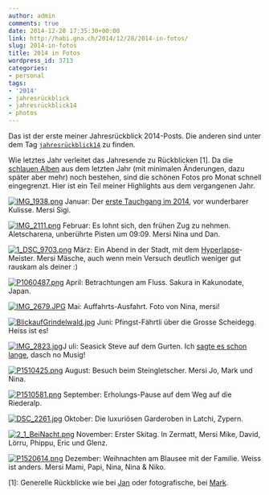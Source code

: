```yaml
---
author: admin
comments: true
date: 2014-12-28 17:35:30+00:00
link: http://habi.gna.ch/2014/12/28/2014-in-fotos/
slug: 2014-in-fotos
title: 2014 in Fotos
wordpress_id: 3713
categories:
- personal
tags:
- '2014'
- jahresrückblick
- jahresrückblick14
- photos
---
```


Das ist der erste meiner Jahresrückblick 2014-Posts.
Die anderen sind unter dem Tag [`jahresrückblick14`](http://habi.gna.ch/tag/jahresruckblick14) zu finden.

Wie letztes Jahr verleitet das Jahresende zu Rückblicken [1]. Da die [schlauen Alben](http://cl.ly/Z7En) aus dem letzten Jahr (mit minimalen Änderungen, dazu später aber mehr) noch bestehen, sind die schönen Fotos pro Monat schnell eingegrenzt. Hier ist ein Teil meiner Highlights aus dem vergangenen Jahr.

[![IMG_1938.png](http://habi.gna.ch/wp-content/uploads/2014/12/IMG_19382-1024x1024.png)](http://habi.gna.ch/wp-content/uploads/2014/12/IMG_19382.png)
Januar: Der [erste Tauchgang im 2014](http://divelog.davidhaberthuer.ch/2014.01.11.chachelimärit.pdf), vor wunderbarer Kulisse. Mersi Sigi.

[![IMG_2111.png](http://habi.gna.ch/wp-content/uploads/2014/12/IMG_21112-1024x681.png)](http://habi.gna.ch/wp-content/uploads/2014/12/IMG_21112.png)
Februar: Es lohnt sich, den frühen Zug zu nehmen. Aletscharena, unberührte Pisten um 09:09. Mersi Nina und Dan.

[![1_DSC_9703.png](http://habi.gna.ch/wp-content/uploads/2014/12/1_DSC_97032-1024x678.png)](http://habi.gna.ch/wp-content/uploads/2014/12/1_DSC_97032.png)
März: Ein Abend in der Stadt, mit dem [Hyperlapse](https://vimeo.com/92014511)-Meister. Mersi Mäsche, auch wenn mein Versuch deutlich weniger gut rauskam als deiner :)

[![P1060487.png](http://habi.gna.ch/wp-content/uploads/2014/12/P10604872-768x1024.png)](http://habi.gna.ch/wp-content/uploads/2014/12/P10604872.png)
April: Betrachtungen am Fluss. Sakura in Kakunodate, Japan.

[![IMG_2679.JPG](http://habi.gna.ch/wp-content/uploads/2014/12/IMG_26792.jpg)](http://habi.gna.ch/wp-content/uploads/2014/12/IMG_26792.jpg)
Mai: Auffahrts-Ausfahrt. Foto von Nina, mersi!

[![BlickaufGrindelwald.jpg](http://habi.gna.ch/wp-content/uploads/2014/12/BlickaufGrindelwald2-1024x438.jpg)](http://habi.gna.ch/wp-content/uploads/2014/12/BlickaufGrindelwald2.jpg)
Juni: Pfingst-Fährtli über die Grosse Scheidegg. Heiss ist es!

[![IMG_2823.jpg](http://habi.gna.ch/wp-content/uploads/2014/12/IMG_28231.jpg)](http://habi.gna.ch/wp-content/uploads/2014/12/IMG_28231.jpg)J
uli: Seasick Steve auf dem Gurten. Ich [sagte es schon lange](http://www.last.fm/user/habi/library/music/Seasick+Steve), dasch no Musig!

[![P1510425.png](http://habi.gna.ch/wp-content/uploads/2014/12/P15104251-684x1024.png)](http://habi.gna.ch/wp-content/uploads/2014/12/P15104251.png)
August: Besuch beim Steingletscher. Mersi Jo, Mark und Nina.

[![P1510581.png](http://habi.gna.ch/wp-content/uploads/2014/12/P15105811-684x1024.png)](http://habi.gna.ch/wp-content/uploads/2014/12/P15105811.png)
September: Erholungs-Pause auf dem Weg auf die Riederalp.

[![DSC_2261.jpg](http://habi.gna.ch/wp-content/uploads/2014/12/DSC_22611-1024x558.jpg)](http://habi.gna.ch/wp-content/uploads/2014/12/DSC_22611.jpg)
Oktober: Die luxuriösen Garderoben in Latchi, Zypern.

[![2_1_BeiNacht.png](http://habi.gna.ch/wp-content/uploads/2014/12/2_1_BeiNacht1-1024x590.png)](http://habi.gna.ch/wp-content/uploads/2014/12/2_1_BeiNacht1.png)
November: Erster Skitag. In Zermatt, Mersi Mike, David, Lörru, Phippu, Eric und Glenz.

[![P1520614.png](http://habi.gna.ch/wp-content/uploads/2014/12/P15206141-1024x683.png)](http://habi.gna.ch/wp-content/uploads/2014/12/P15206141.png)
Dezember: Weihnachten am Blausee mit der Familie. Weiss ist anders. Mersi Mami, Papi, Nina, Nina & Niko.

[1]: Generelle Rückblicke wie bei [Jan](http://pieceoplastic.com/index.php/6724/best-of-2014-the-jump-page) oder fotografische, bei [Mark](http://permanenttourist.ch/2014/12/review-of-2014).
